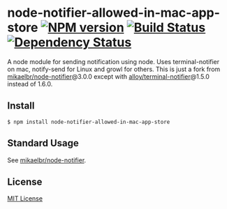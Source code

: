 # node-notifier-allowed-in-mac-app-store [![NPM version][npm-image]][npm-url] [![Build Status][travis-image]][travis-url] [![Dependency Status][depstat-image]][depstat-url]

A node module for sending notification using node. Uses terminal-notifier on mac,
notify-send for Linux and growl for others. This is just a fork from [mikaelbr/node-notifier](https://github.com/mikaelbr/node-notifier)@3.0.0 except with [alloy/terminal-notifier](alloy/terminal-notifier)@1.5.0 instead of 1.6.0.


## Install
```
$ npm install node-notifier-allowed-in-mac-app-store
```

## Standard Usage
See [mikaelbr/node-notifier](https://github.com/mikaelbr/node-notifier).

## License

[MIT License](http://en.wikipedia.org/wiki/MIT_License)

[npm-url]: https://npmjs.org/package/node-notifier-allowed-in-mac-app-store
[npm-image]: https://badge.fury.io/js/node-notifier-allowed-in-mac-app-store.png

[travis-url]: http://travis-ci.org/Teamwork/node-notifier-allowed-in-mac-app-store
[travis-image]: https://secure.travis-ci.org/Teamwork/node-notifier-allowed-in-mac-app-store.png?branch=master

[depstat-url]: https://david-dm.org/teamwork/node-notifier-allowed-in-mac-app-store
[depstat-image]: https://david-dm.org/teamwork/node-notifier-allowed-in-mac-app-store.png